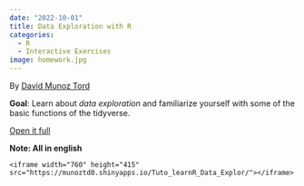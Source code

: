 ```yaml
---
date: "2022-10-01"
title: Data Exploration with R
categories:
  - R
  - Interactive Exercises
image: homework.jpg
---
```


By [David Munoz Tord](https://david-munoztord.com/)

**Goal**: Learn about *data exploration* and familiarize yourself with some of the basic functions of the tidyverse.

[Open it full](https://munoztd0.shinyapps.io/Tuto_learnR_Data_Explor/)

**Note: All in english**

```{=html}
<iframe width="760" height="415" src="https://munoztd0.shinyapps.io/Tuto_learnR_Data_Explor/"></iframe>
```
